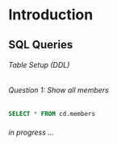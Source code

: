 # Introduction
## SQL Queries
###### Table Setup (DDL)
###### Question 1: Show all members
```sql
SELECT * FROM cd.members
```


###### in progress ...

